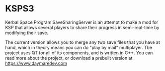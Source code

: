 KSPS3
=====

Kerbal Space Program SaveSharingServer is an attempt to make a mod for KSP that allows several players to share their progress in semi-real-time by modifying their save.

The current version allows you to merge any two save files that you have at hand, which in theory means you can
do "play by mail" multiplayer. The project uses QT for all of its components, and is written in C++. 
You can read more about the project, or download a prebuilt version at https://www.daymaredev.com
